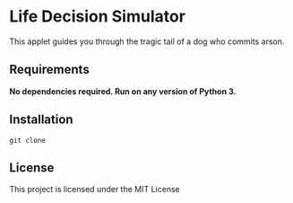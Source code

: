 # Life Decision Simulator

This applet guides you through the tragic tail of a dog who commits arson. 

## Requirements
**No dependencies required. Run on any version of Python 3.**

## Installation

```
git clone 
```

## License

This project is licensed under the MIT License
